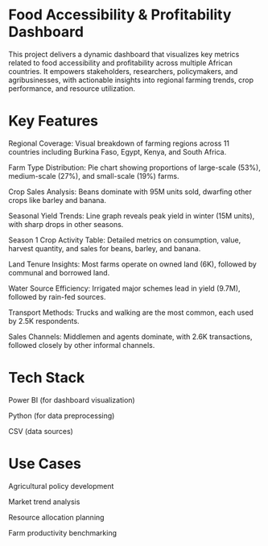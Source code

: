 # Food Accessibility & Profitability Dashboard

This project delivers a dynamic dashboard that visualizes key metrics related to food accessibility and profitability across multiple African countries. It empowers stakeholders, researchers, policymakers, and agribusinesses, with actionable insights into regional farming trends, crop performance, and resource utilization.

# Key Features
Regional Coverage: Visual breakdown of farming regions across 11 countries including Burkina Faso, Egypt, Kenya, and South Africa.

Farm Type Distribution: Pie chart showing proportions of large-scale (53%), medium-scale (27%), and small-scale (19%) farms.

Crop Sales Analysis: Beans dominate with 95M units sold, dwarfing other crops like barley and banana.

Seasonal Yield Trends: Line graph reveals peak yield in winter (15M units), with sharp drops in other seasons.

Season 1 Crop Activity Table: Detailed metrics on consumption, value, harvest quantity, and sales for beans, barley, and banana.

Land Tenure Insights: Most farms operate on owned land (6K), followed by communal and borrowed land.

Water Source Efficiency: Irrigated major schemes lead in yield (9.7M), followed by rain-fed sources.

Transport Methods: Trucks and walking are the most common, each used by 2.5K respondents.

Sales Channels: Middlemen and agents dominate, with 2.6K transactions, followed closely by other informal channels.

# Tech Stack
Power BI (for dashboard visualization)

Python (for data preprocessing)

CSV (data sources)

# Use Cases
Agricultural policy development

Market trend analysis

Resource allocation planning

Farm productivity benchmarking
